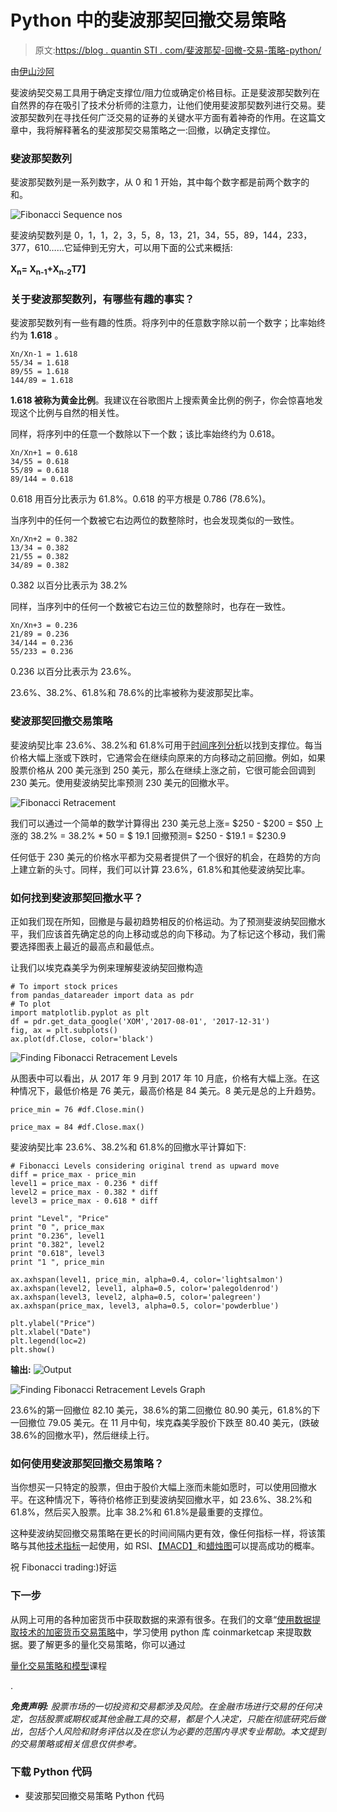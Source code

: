 # Python 中的斐波那契回撤交易策略

> 原文:[https://blog . quantin STI . com/斐波那契-回撤-交易-策略-python/](https://blog.quantinsti.com/fibonacci-retracement-trading-strategy-python/)

由[伊山沙阿](https://www.linkedin.com/in/ishan-shah-18393828/)

斐波纳契交易工具用于确定支撑位/阻力位或确定价格目标。正是斐波那契数列在自然界的存在吸引了技术分析师的注意力，让他们使用斐波那契数列进行交易。斐波那契数列在寻找任何广泛交易的证券的关键水平方面有着神奇的作用。在这篇文章中，我将解释著名的斐波那契交易策略之一:回撤，以确定支撑位。

### **斐波那契数列**

斐波那契数列是一系列数字，从 0 和 1 开始，其中每个数字都是前两个数字的和。

![Fibonacci Sequence nos](../Images/cb5ae08a7cd7f873412e82f9f870c173.png)

斐波纳契数列是 0，1，1，2，3，5，8，13，21，34，55，89，144，233，377，610……它延伸到无穷大，可以用下面的公式来概括:

**X<sub>n</sub>= X<sub>n-1</sub>+X<sub>n-2</sub>T7】**

### 关于斐波那契数列，有哪些有趣的事实？

斐波那契数列有一些有趣的性质。将序列中的任意数字除以前一个数字；比率始终约为 **1.618** 。

```
Xn/Xn-1 = 1.618
55/34 = 1.618
89/55 = 1.618
144/89 = 1.618
```

**1.618 被称为黄金比例**。我建议在谷歌图片上搜索黄金比例的例子，你会惊喜地发现这个比例与自然的相关性。

同样，将序列中的任意一个数除以下一个数；该比率始终约为 0.618。

```
Xn/Xn+1 = 0.618
34/55 = 0.618
55/89 = 0.618
89/144 = 0.618
```

0.618 用百分比表示为 61.8%。0.618 的平方根是 0.786 (78.6%)。

当序列中的任何一个数被它右边两位的数整除时，也会发现类似的一致性。

```
Xn/Xn+2 = 0.382
13/34 = 0.382
21/55 = 0.382
34/89 = 0.382
```

0.382 以百分比表示为 38.2%

同样，当序列中的任何一个数被它右边三位的数整除时，也存在一致性。

```
Xn/Xn+3 = 0.236
21/89 = 0.236
34/144 = 0.236
55/233 = 0.236
```

0.236 以百分比表示为 23.6%。

23.6%、38.2%、61.8%和 78.6%的比率被称为斐波那契比率。

### **斐波那契回撤交易策略**

斐波纳契比率 23.6%、38.2%和 61.8%可用于[时间序列分析](/starting-time-series/)以找到支撑位。每当价格大幅上涨或下跌时，它通常会在继续向原来的方向移动之前回撤。例如，如果股票价格从 200 美元涨到 250 美元，那么在继续上涨之前，它很可能会回调到 230 美元。使用斐波纳契比率预测 230 美元的回撤水平。

![Fibonacci Retracement](../Images/ae7c6051dad3dba0d37d03d3a8c028f1.png)

我们可以通过一个简单的数学计算得出 230 美元总上涨= $250 - $200 = $50 上涨的 38.2% = 38.2% * 50 = $ 19.1 回撤预测= $250 - $19.1 = $230.9

任何低于 230 美元的价格水平都为交易者提供了一个很好的机会，在趋势的方向上建立新的头寸。同样，我们可以计算 23.6%，61.8%和其他斐波纳契比率。

### **如何找到斐波那契回撤水平？**

正如我们现在所知，回撤是与最初趋势相反的价格运动。为了预测斐波纳契回撤水平，我们应该首先确定总的向上移动或总的向下移动。为了标记这个移动，我们需要选择图表上最近的最高点和最低点。

让我们以埃克森美孚为例来理解斐波纳契回撤构造

```
# To import stock prices
from pandas_datareader import data as pdr
# To plot
import matplotlib.pyplot as plt
df = pdr.get_data_google('XOM','2017-08-01', '2017-12-31')
fig, ax = plt.subplots()
ax.plot(df.Close, color='black')
```

![Finding Fibonacci Retracement Levels](../Images/12e3fca698fcb0437bac391102833d76.png)

从图表中可以看出，从 2017 年 9 月到 2017 年 10 月底，价格有大幅上涨。在这种情况下，最低价格是 76 美元，最高价格是 84 美元。8 美元是总的上升趋势。

```
price_min = 76 #df.Close.min()
```

```
price_max = 84 #df.Close.max()
```

斐波纳契比率 23.6%、38.2%和 61.8%的回撤水平计算如下:

```
# Fibonacci Levels considering original trend as upward move
diff = price_max - price_min
level1 = price_max - 0.236 * diff
level2 = price_max - 0.382 * diff
level3 = price_max - 0.618 * diff

print "Level", "Price"
print "0 ", price_max
print "0.236", level1
print "0.382", level2
print "0.618", level3
print "1 ", price_min

ax.axhspan(level1, price_min, alpha=0.4, color='lightsalmon')
ax.axhspan(level2, level1, alpha=0.5, color='palegoldenrod')
ax.axhspan(level3, level2, alpha=0.5, color='palegreen')
ax.axhspan(price_max, level3, alpha=0.5, color='powderblue')

plt.ylabel("Price")
plt.xlabel("Date")
plt.legend(loc=2)
plt.show()
```

**输出:** ![Output](../Images/2245b82dcfcb1816f2b3d66478112e72.png)

![Finding Fibonacci Retracement Levels Graph](../Images/49ec180ff354a60ef81e7a0777206710.png)

23.6%的第一回撤位 82.10 美元，38.6%的第二回撤位 80.90 美元，61.8%的下一回撤位 79.05 美元。在 11 月中旬，埃克森美孚股价下跌至 80.40 美元，(跌破 38.6%的回撤水平)，然后继续上行。

### **如何使用斐波那契回撤交易策略？**

当你想买一只特定的股票，但由于股价大幅上涨而未能如愿时，可以使用回撤水平。在这种情况下，等待价格修正到斐波纳契回撤水平，如 23.6%、38.2%和 61.8%，然后买入股票。比率 38.2%和 61.8%是最重要的支撑位。

这种斐波纳契回撤交易策略在更长的时间间隔内更有效，像任何指标一样，将该策略与其他[技术指标](/build-technical-indicators-in-python/)一起使用，如 RSI、[【MACD】](/strategy-using-trend-following-indicators-macd-st-adx/)和[蜡烛图](/candlestick-patterns-meaning/)可以提高成功的概率。

祝 Fibonacci trading:)好运

### **下一步**

从网上可用的各种加密货币中获取数据的来源有很多。在我们的文章“[使用数据提取技术的加密货币交易策略](/cryptocurrencies-data-strategy/ "Permalink to Cryptocurrencies Trading Strategy With Data Extraction Technique")中，学习使用 python 库 coinmarketcap 来提取数据。要了解更多的量化交易策略，你可以通过

[量化交易策略和模型](https://quantra.quantinsti.com/course/quantitative-trading-strategies-models)课程

.

***免责声明:*** *股票市场的一切投资和交易都涉及风险。在金融市场进行交易的任何决定，包括股票或期权或其他金融工具的交易，都是个人决定，只能在彻底研究后做出，包括个人风险和财务评估以及在您认为必要的范围内寻求专业帮助。本文提到的交易策略或相关信息仅供参考。*

### **下载 Python 代码**

*   斐波那契回撤交易策略 Python 代码